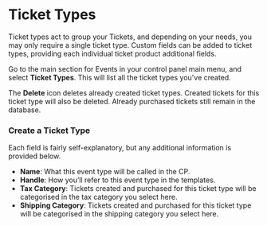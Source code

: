 # Ticket Types
Ticket types act to group your Tickets, and depending on your needs, you may only require a single ticket type. Custom fields can be added to ticket types, providing each individual ticket product additional fields.

Go to the main section for Events in your control panel main menu, and select **Ticket Types**. This will list all the ticket types you've created.

The **Delete** icon deletes already created ticket types. Created tickets for this ticket type will also be deleted. Already purchased tickets still remain in the database.

### Create a Ticket Type
Each field is fairly self-explanatory, but any additional information is provided below.

- **Name**: What this event type will be called in the CP.
- **Handle**: How you’ll refer to this event type in the templates.
- **Tax Category**: Tickets created and purchased for this ticket type will be categorised in the tax category you select here.
- **Shipping Category**: Tickets created and purchased for this ticket type will be categorised in the shipping category you select here.